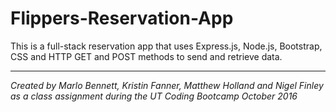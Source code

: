 # Flippers-Reservation-App

This is a full-stack reservation app that uses Express.js, Node.js, Bootstrap, CSS and HTTP GET and POST methods to send and retrieve data. 

----
*Created by Marlo Bennett, Kristin Fanner, Matthew Holland and Nigel Finley as a class assignment during the UT Coding Bootcamp*
*October 2016*

